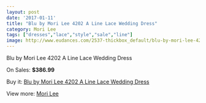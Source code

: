 ```yaml
---
layout: post
date: '2017-01-11'
title: "Blu by Mori Lee 4202 A Line Lace Wedding Dress"
category: Mori Lee
tags: ["dresses","lace","style","sale","line"]
image: http://www.eudances.com/2537-thickbox_default/blu-by-mori-lee-4202-a-line-lace-wedding-dress.jpg
---
```

Blu by Mori Lee 4202 A Line Lace Wedding Dress

On Sales: **$386.99**
<a href="https://www.eudances.com/en/mori-lee/844-blu-by-mori-lee-4202-a-line-lace-wedding-dress.html"><amp-img layout="responsive" width="600" height="600" src="//www.eudances.com/2537-thickbox_default/blu-by-mori-lee-4202-a-line-lace-wedding-dress.jpg" alt="Blu by Mori Lee 4202 A Line Lace Wedding Dress 0" /></a>

Buy it: [Blu by Mori Lee 4202 A Line Lace Wedding Dress](https://www.eudances.com/en/mori-lee/844-blu-by-mori-lee-4202-a-line-lace-wedding-dress.html "Blu by Mori Lee 4202 A Line Lace Wedding Dress")

View more: [Mori Lee](https://www.eudances.com/en/9-mori-lee "Mori Lee")